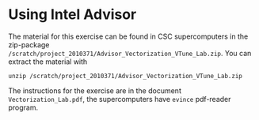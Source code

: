 # Using Intel Advisor

The material for this exercise can be found in CSC supercomputers in
the zip-package `/scratch/project_2010371/Advisor_Vectorization_VTune_Lab.zip`. You
can extract the material with
```
unzip /scratch/project_2010371/Advisor_Vectorization_VTune_Lab.zip
```

The instructions for the exercise are in the document `Vectorization_Lab.pdf`,
the supercomputers have `evince` pdf-reader program.
